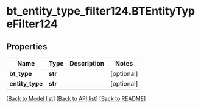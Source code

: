 # bt_entity_type_filter124.BTEntityTypeFilter124

## Properties
Name | Type | Description | Notes
------------ | ------------- | ------------- | -------------
**bt_type** | **str** |  | [optional] 
**entity_type** | **str** |  | [optional] 

[[Back to Model list]](../README.md#documentation-for-models) [[Back to API list]](../README.md#documentation-for-api-endpoints) [[Back to README]](../README.md)


